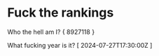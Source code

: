 # Fuck the rankings

Who the hell am I?
{ 8927118 }

What fucking year is it?
[ 2024-07-27T17:30:00Z ]
